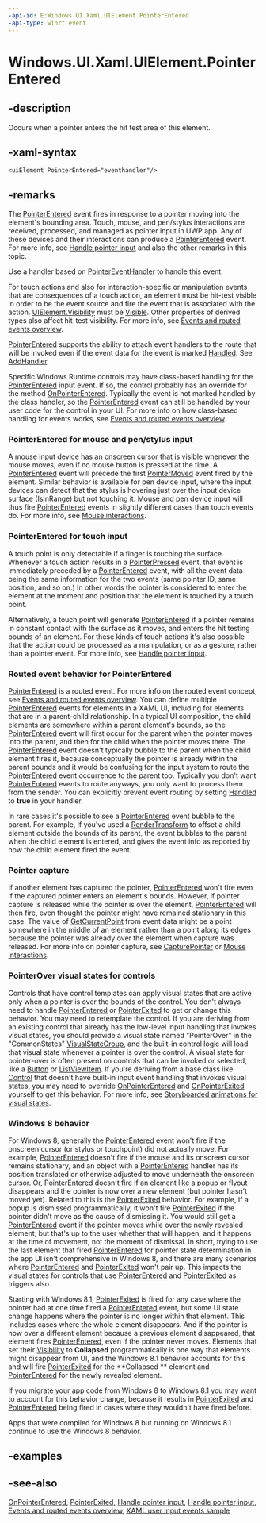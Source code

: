 ```yaml
---
-api-id: E:Windows.UI.Xaml.UIElement.PointerEntered
-api-type: winrt event
---
```


<!-- Event syntax
public event Windows.UI.Xaml.Input.PointerEventHandler PointerEntered
-->

# Windows.UI.Xaml.UIElement.PointerEntered

## -description
Occurs when a pointer enters the hit test area of this element.

## -xaml-syntax
```xaml
<uiElement PointerEntered="eventhandler"/>
```


## -remarks
The [PointerEntered](uielement_pointerentered.md) event fires in response to a pointer moving into the element's bounding area. Touch, mouse, and pen/stylus interactions are received, processed, and managed as pointer input in UWP app. Any of these devices and their interactions can produce a [PointerEntered](uielement_pointerentered.md) event. For more info, see [Handle pointer input](http://msdn.microsoft.com/library/bdbc9e33-4037-4671-9596-471dcf855c82) and also the other remarks in this topic.

Use a handler based on [PointerEventHandler](../windows.ui.xaml.input/pointereventhandler.md) to handle this event.

For touch actions and also for interaction-specific or manipulation events that are consequences of a touch action, an element must be hit-test visible in order to be the event source and fire the event that is associated with the action. [UIElement.Visibility](uielement_visibility.md) must be [Visible](visibility.md). Other properties of derived types also affect hit-test visibility. For more info, see [Events and routed events overview](http://msdn.microsoft.com/library/34c219e8-3efb-45bc-8bbd-6fd937698832).

[PointerEntered](uielement_pointerentered.md) supports the ability to attach event handlers to the route that will be invoked even if the event data for the event is marked [Handled](../windows.ui.xaml.input/pointerroutedeventargs_handled.md). See [AddHandler](uielement_addhandler_2121467075.md).

Specific Windows Runtime controls may have class-based handling for the [PointerEntered](uielement_pointerentered.md) input event. If so, the control probably has an override for the method [OnPointerEntered](../windows.ui.xaml.controls/control_onpointerentered_760744783.md). Typically the event is not marked handled by the class handler, so the [PointerEntered](uielement_pointerentered.md) event can still be handled by your user code for the control in your UI. For more info on how class-based handling for events works, see [Events and routed events overview](http://msdn.microsoft.com/library/34c219e8-3efb-45bc-8bbd-6fd937698832).

### PointerEntered for mouse and pen/stylus input

A mouse input device has an onscreen cursor that is visible whenever the mouse moves, even if no mouse button is pressed at the time. A [PointerEntered](uielement_pointerentered.md) event will precede the first [PointerMoved](uielement_pointerentered.md) event fired by the element. Similar behavior is available for pen device input, where the input devices can detect that the stylus is hovering just over the input device surface ([IsInRange](../windows.ui.xaml.input/pointer_isinrange.md)) but not touching it. Mouse and pen device input will thus fire [PointerEntered](uielement_pointerentered.md) events in slightly different cases than touch events do. For more info, see [Mouse interactions](http://msdn.microsoft.com/library/c8a158ef-70a9-4ba2-a270-7d08125700ac).

### PointerEntered for touch input

A touch point is only detectable if a finger is touching the surface. Whenever a touch action results in a [PointerPressed](uielement_pointerpressed.md) event, that event is immediately preceded by a [PointerEntered](uielement_pointerentered.md) event, with all the event data being the same information for the two events (same pointer ID, same position, and so on.) In other words the pointer is considered to enter the element at the moment and position that the element is touched by a touch point.

Alternatively, a touch point will generate [PointerEntered](uielement_pointerentered.md) if a pointer remains in constant contact with the surface as it moves, and enters the hit testing bounds of an element. For these kinds of touch actions it's also possible that the action could be processed as a manipulation, or as a gesture, rather than a pointer event. For more info, see [Handle pointer input](https://docs.microsoft.com/windows/uwp/design/input/handle-pointer-input).

### Routed event behavior for PointerEntered

[PointerEntered](uielement_pointerentered.md) is a routed event. For more info on the routed event concept, see [Events and routed events overview](http://msdn.microsoft.com/library/34c219e8-3efb-45bc-8bbd-6fd937698832). You can define multiple [PointerEntered](uielement_pointerentered.md) events for elements in a XAML UI, including for elements that are in a parent-child relationship. In a typical UI composition, the child elements are somewhere within a parent element's bounds, so the [PointerEntered](uielement_pointerentered.md) event will first occur for the parent when the pointer moves into the parent, and then for the child when the pointer moves there. The [PointerEntered](uielement_pointerentered.md) event doesn't typically bubble to the parent when the child element fires it, because conceptually the pointer is already within the parent bounds and it would be confusing for the input system to route the [PointerEntered](uielement_pointerentered.md) event occurrence to the parent too. Typically you don't want [PointerEntered](uielement_pointerentered.md) events to route anyways, you only want to process them from the sender. You can explicitly prevent event routing by setting [Handled](../windows.ui.xaml.input/pointerroutedeventargs_handled.md) to **true** in your handler.

In rare cases it's possible to see a [PointerEntered](uielement_pointerentered.md) event bubble to the parent. For example, if you've used a [RenderTransform](uielement_rendertransform.md) to offset a child element outside the bounds of its parent, the event bubbles to the parent when the child element is entered, and gives the event info as reported by how the child element fired the event.

### Pointer capture

If another element has captured the pointer, [PointerEntered](uielement_pointerentered.md) won't fire even if the captured pointer enters an element's bounds. However, if pointer capture is released while the pointer is over the element, [PointerEntered](uielement_pointerentered.md) will then fire, even thought the pointer might have remained stationary in this case. The value of [GetCurrentPoint](../windows.ui.xaml.input/pointerroutedeventargs_getcurrentpoint_1761708789.md) from event data might be a point somewhere in the middle of an element rather than a point along its edges because the pointer was already over the element when capture was released. For more info on pointer capture, see [CapturePointer](uielement_capturepointer_916768934.md) or [Mouse interactions](http://msdn.microsoft.com/library/c8a158ef-70a9-4ba2-a270-7d08125700ac).

### PointerOver visual states for controls

Controls that have control templates can apply visual states that are active only when a pointer is over the bounds of the control. You don't always need to handle [PointerEntered](uielement_pointerentered.md) or [PointerExited](uielement_pointerexited.md) to get or change this behavior. You may need to retemplate the control. If you are deriving from an existing control that already has the low-level input handling that invokes visual states, you should provide a visual state named "PointerOver" in the "CommonStates"  [VisualStateGroup](visualstategroup.md), and the built-in control logic will load that visual state whenever a pointer is over the control. A visual state for pointer-over is often present on controls that can be invoked or selected, like a [Button](../windows.ui.xaml.controls/button.md) or [ListViewItem](../windows.ui.xaml.controls/listviewitem.md). If you're deriving from a base class like [Control](../windows.ui.xaml.controls/control.md) that doesn't have built-in input event handling that invokes visual states, you may need to override [OnPointerEntered](../windows.ui.xaml.controls/control_onpointerentered_760744783.md) and [OnPointerExited](../windows.ui.xaml.controls/control_onpointerexited_795974211.md) yourself to get this behavior. For more info, see [Storyboarded animations for visual states](http://msdn.microsoft.com/library/5e715281-d247-4e7f-9f88-2af0d88ed5e4).


<!--The following remark is relevant for Windows 8 > 8.1 migration. See WBB 465675-->
### Windows 8 behavior

For Windows 8, generally the [PointerEntered](uielement_pointerentered.md) event won't fire if the onscreen cursor (or stylus or touchpoint) did not actually move. For example, [PointerEntered](uielement_pointerentered.md) doesn't fire if the mouse and its onscreen cursor remains stationary, and an object with a [PointerEntered](uielement_pointerentered.md) handler has its position translated or otherwise adjusted to move underneath the onscreen cursor. Or, [PointerEntered](uielement_pointerentered.md) doesn't fire if an element like a popup or flyout disappears and the pointer is now over a new element (but pointer hasn't moved yet). Related to this is the [PointerExited](uielement_pointerexited.md) behavior. For example, if a popup is dismissed programmatically, it won't fire [PointerExited](uielement_pointerexited.md) if the pointer didn't move as the cause of dismissing it. You would still get a [PointerEntered](uielement_pointerentered.md) event if the pointer moves while over the newly revealed element, but that's up to the user whether that will happen, and it happens at the time of movement, not the moment of dismissal. In short, trying to use the last element that fired [PointerEntered](uielement_pointerentered.md) for pointer state determination in the app UI isn't comprehensive in Windows 8, and there are many scenarios where [PointerEntered](uielement_pointerentered.md) and [PointerExited](uielement_pointerexited.md) won't pair up. This impacts the visual states for controls that use [PointerEntered](uielement_pointerentered.md) and [PointerExited](uielement_pointerexited.md) as triggers also.

Starting with Windows 8.1, [PointerExited](uielement_pointerexited.md) is fired for any case where the pointer had at one time fired a [PointerEntered](uielement_pointerentered.md) event, but some UI state change happens where the pointer is no longer within that element. This includes cases where the whole element disappears. And if the pointer is now over a different element because a previous element disappeared, that element fires [PointerEntered](uielement_pointerentered.md), even if the pointer never moves. Elements that set their [Visibility](uielement_visibility.md) to **Collapsed** programmatically is one way that elements might disappear from UI, and the Windows 8.1 behavior accounts for this and will fire [PointerExited](uielement_pointerexited.md) for the **Collapsed ** element and [PointerEntered](uielement_pointerentered.md) for the newly revealed element.

If you migrate your app code from Windows 8 to Windows 8.1 you may want to account for this behavior change, because it results in [PointerExited](uielement_pointerexited.md) and [PointerEntered](uielement_pointerentered.md) being fired in cases where they wouldn't have fired before.

Apps that were compiled for Windows 8 but running on Windows 8.1 continue to use the Windows 8 behavior.

## -examples

## -see-also
[OnPointerEntered](../windows.ui.xaml.controls/control_onpointerentered_760744783.md), [PointerExited](uielement_pointerexited.md), [Handle pointer input](https://docs.microsoft.com/windows/uwp/design/input/handle-pointer-input), [Handle pointer input](http://msdn.microsoft.com/library/bdbc9e33-4037-4671-9596-471dcf855c82), [Events and routed events overview](http://msdn.microsoft.com/library/34c219e8-3efb-45bc-8bbd-6fd937698832), [XAML user input events sample](http://go.microsoft.com/fwlink/p/?linkid=231524)